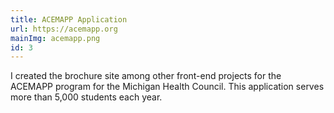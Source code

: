 ```yaml
---
title: ACEMAPP Application
url: https://acemapp.org
mainImg: acemapp.png
id: 3
---
```


I created the brochure site among other front-end projects for the ACEMAPP program for the Michigan Health Council. This application serves more than 5,000 students each year.

